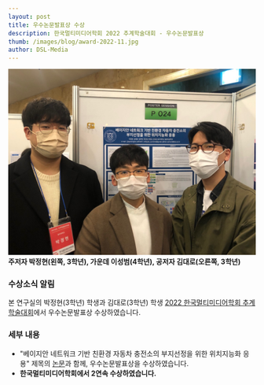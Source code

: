 ```yaml
---
layout: post
title: 우수논문발표상 수상
description: 한국멀티미디어학회 2022 추계학술대회 - 우수논문발표상
thumb: /images/blog/award-2022-11.jpg
author: DSL-Media
---
```


![1](/images/blog/award-2022-11.jpg)
**주저자 박정현(왼쪽, 3학년), 가운데 이성범(4학년), 공저자 김대로(오른쪽, 3학년)**

### 수상소식 알림

본 연구실의 박정현(3학년) 학생과 김대로(3학년) 학생 [2022 한국멀티미디어학회 추계학술대회](http://kmms.or.kr/)에서 우수논문발표상 수상하였습니다.

### 세부 내용

- "베이지안 네트워크 기반 친환경 자동차 충전소의 부지선정을 위한 위치지능화 응용" 제목의 [논문](https://datasciencelabs.org/papers/kmms2022-location-intelligence-application/)과 함께, 우수논문발표상을 수상하였습니다.
- **한국멀티미디어학회에서 2연속 수상하였습니다.**



